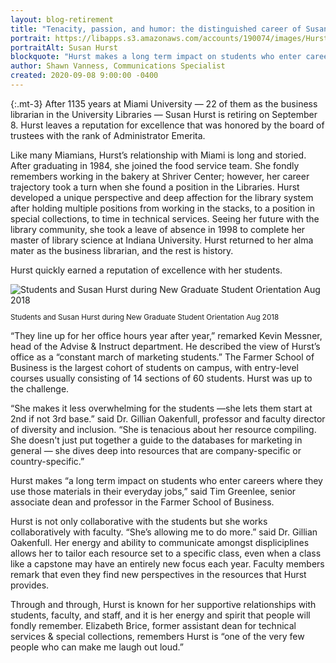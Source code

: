 ```yaml
--- 
layout: blog-retirement
title: "Tenacity, passion, and humor: the distinguished career of Susan Hurst"
portrait: https://libapps.s3.amazonaws.com/accounts/190074/images/Hurst_Susan_O16314.jpg
portraitAlt: Susan Hurst
blockquote: "Hurst makes a long term impact on students who enter careers where they use those materials in their everyday jobs."
author: Shawn Vanness, Communications Specialist
created: 2020-09-08 9:00:00 -0400
---
```

{:.mt-3}
After 1135 years at Miami University — 22 of them as the business librarian in the University Libraries — Susan Hurst is retiring on September 8. Hurst leaves a reputation for excellence that was honored by the board of trustees with the rank of Administrator Emerita.

Like many Miamians, Hurst’s relationship with Miami is long and storied. After graduating in 1984, she joined the food service team. She fondly remembers working in the bakery at Shriver Center; however, her career trajectory took a turn when she found a position in the Libraries. Hurst developed a unique perspective and deep affection for the library system after holding multiple positions from working in the stacks, to a position in special collections, to time in technical services. Seeing her future with the library community, she took a leave of absence in 1998 to complete her master of library science at Indiana University. Hurst returned to her alma mater as the business librarian, and the rest is history.

Hurst quickly earned a reputation of excellence with her students.

<div class="w-50 float-right m-4">
<img class="img-fluid" alt="Students and Susan Hurst during New Graduate Student Orientation Aug 2018" src="https://libapps.s3.amazonaws.com/accounts/190074/images/18-08_New-Grad-Student-Orientation_002.jpg">
<p class="mt-2 text-center" style="font-size:smaller">Students and Susan Hurst during New Graduate Student Orientation Aug 2018</p>
</div>

“They line up for her office hours year after year,” remarked Kevin Messner, head of the Advise & Instruct department. He described the view of Hurst’s office as a “constant march of marketing students.” The Farmer School of Business is the largest cohort of students on campus, with entry-level courses usually consisting of 14 sections of 60 students. Hurst was up to the challenge.

“She makes it less overwhelming for the students —she lets them start at 2nd if not 3rd base.” said Dr. Gillian Oakenfull, professor and faculty director of diversity and inclusion. “She is tenacious about her resource compiling. She doesn&apos;t just put together a guide to the databases for marketing in general — she dives deep into resources that are company-specific or country-specific.”

Hurst makes “a long term impact on students who enter careers where they use those materials in their everyday jobs,” said Tim Greenlee, senior associate dean and professor in the Farmer School of Business.

Hurst is not only collaborative with the students but she works collaboratively with faculty. “She’s allowing me to do more.” said Dr. Gillian Oakenfull. Her energy and ability to communicate amongst displiciplines allows her to tailor each resource set to a specific class, even when a class like a capstone may have an entirely new focus each year. Faculty members remark that even they find new perspectives in the resources that Hurst provides.

Through and through, Hurst is known for her supportive relationships with students, faculty, and staff, and it is her energy and spirit that people will fondly remember. Elizabeth Brice, former assistant dean for technical services & special collections, remembers Hurst is “one of the very few people who can make me laugh out loud.”

